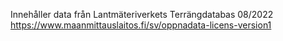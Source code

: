 Innehåller data från Lantmäteriverkets Terrängdatabas 08/2022
https://www.maanmittauslaitos.fi/sv/oppnadata-licens-version1